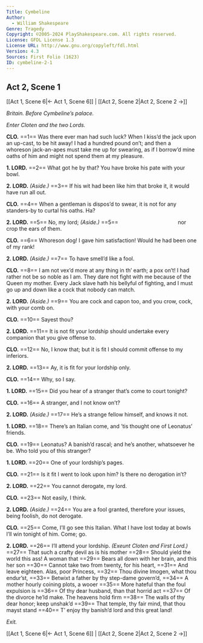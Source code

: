 ```yaml
---
Title: Cymbeline
Author: 
  - William Shakespeare
Genre: Tragedy
Copyright: ©2005-2024 PlayShakespeare.com. All rights reserved.
License: GFDL License 1.3
License URL: http://www.gnu.org/copyleft/fdl.html
Version: 4.3
Sources: First Folio (1623)
ID: cymbeline-2-1
---
```


## Act 2, Scene 1
[[Act 1, Scene 6|← Act 1, Scene 6]] | [[Act 2, Scene 2|Act 2, Scene 2 →]]

*Britain. Before Cymbeline’s palace.*

*Enter Cloten and the two Lords.*

**CLO.**
==1== Was there ever man had such luck? When I kiss’d the jack upon an up-cast, to be hit away! I had a hundred pound on’t; and then a whoreson jack-an-apes must take me up for swearing, as if I borrow’d mine oaths of him and might not spend them at my pleasure.

**1. LORD.**
==2== What got he by that? You have broke his pate with your bowl.

**2. LORD.**
*(Aside.)*
==3== If his wit had been like him that broke it, it would have run all out.

**CLO.**
==4== When a gentleman is dispos’d to swear, it is not for any standers-by to curtal his oaths. Ha?

**2. LORD.**
==5== No, my lord;
*(Aside.)*
==5==            nor crop the ears of them.

**CLO.**
==6== Whoreson dog! I gave him satisfaction! Would he had been one of my rank!

**2. LORD.**
*(Aside.)*
==7== To have smell’d like a fool.

**CLO.**
==8== I am not vex’d more at any thing in th’ earth; a pox on’t! I had rather not be so noble as I am. They dare not fight with me because of the Queen my mother. Every Jack slave hath his bellyful of fighting, and I must go up and down like a cock that nobody can match.

**2. LORD.**
*(Aside.)*
==9== You are cock and capon too, and you crow, cock, with your comb on.

**CLO.**
==10== Sayest thou?

**2. LORD.**
==11== It is not fit your lordship should undertake every companion that you give offense to.

**CLO.**
==12== No, I know that; but it is fit I should commit offense to my inferiors.

**2. LORD.**
==13== Ay, it is fit for your lordship only.

**CLO.**
==14== Why, so I say.

**1. LORD.**
==15== Did you hear of a stranger that’s come to court tonight?

**CLO.**
==16== A stranger, and I not know on’t?

**2. LORD.**
*(Aside.)*
==17== He’s a strange fellow himself, and knows it not.

**1. LORD.**
==18== There’s an Italian come, and ’tis thought one of Leonatus’ friends.

**CLO.**
==19== Leonatus? A banish’d rascal; and he’s another, whatsoever he be. Who told you of this stranger?

**1. LORD.**
==20== One of your lordship’s pages.

**CLO.**
==21== Is it fit I went to look upon him? Is there no derogation in’t?

**2. LORD.**
==22== You cannot derogate, my lord.

**CLO.**
==23== Not easily, I think.

**2. LORD.**
*(Aside.)*
==24== You are a fool granted, therefore your issues, being foolish, do not derogate.

**CLO.**
==25== Come, I’ll go see this Italian. What I have lost today at bowls I’ll win tonight of him. Come; go.

**2. LORD.**
==26== I’ll attend your lordship.
*(Exeunt Cloten and First Lord.)*
==27== That such a crafty devil as is his mother
==28== Should yield the world this ass! A woman that
==29== Bears all down with her brain, and this her son
==30== Cannot take two from twenty, for his heart,
==31== And leave eighteen. Alas, poor Princess,
==32== Thou divine Imogen, what thou endur’st,
==33== Betwixt a father by thy step-dame govern’d,
==34== A mother hourly coining plots, a wooer
==35== More hateful than the foul expulsion is
==36== Of thy dear husband, than that horrid act
==37== Of the divorce he’ld make. The heavens hold firm
==38== The walls of thy dear honor; keep unshak’d
==39== That temple, thy fair mind, that thou mayst stand
==40== T’ enjoy thy banish’d lord and this great land!

*Exit.*

[[Act 1, Scene 6|← Act 1, Scene 6]] | [[Act 2, Scene 2|Act 2, Scene 2 →]]